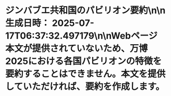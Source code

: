 # ジンバブエ共和国のパビリオン要約\n\n**生成日時：** 2025-07-17T06:37:32.497179\n\nWebページ本文が提供されていないため、万博2025における各国パビリオンの特徴を要約することはできません。本文を提供していただければ、要約を作成します。